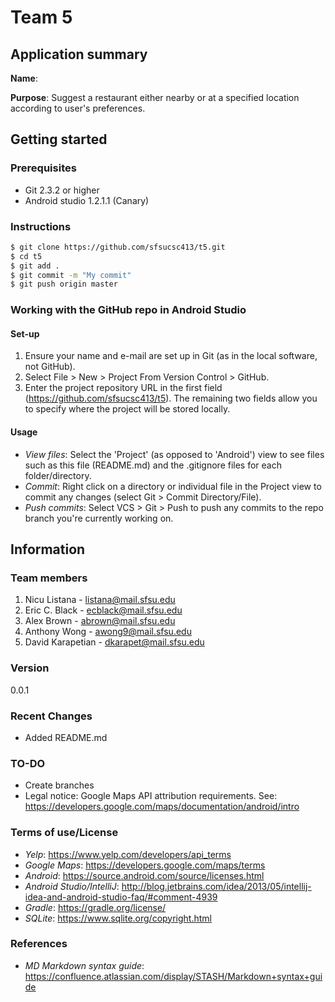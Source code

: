 # Team 5
## Application summary
**Name**:

**Purpose**: Suggest a restaurant either nearby or at a specified location according to user's
preferences.

## Getting started
### Prerequisites
- Git 2.3.2 or higher
- Android studio 1.2.1.1 (Canary)

### Instructions

```sh
$ git clone https://github.com/sfsucsc413/t5.git
$ cd t5
$ git add .
$ git commit -m "My commit"
$ git push origin master
```

### Working with the GitHub repo in Android Studio
#### Set-up

1. Ensure your name and e-mail are set up in Git (as in the local software, not GitHub).
2. Select File > New > Project From Version Control > GitHub.
3. Enter the project repository URL in the first field (https://github.com/sfsucsc413/t5).
    The remaining two fields allow you to specify where the project will be stored locally.

#### Usage

- *View files*: Select the 'Project' (as opposed to 'Android') view to see files such as this file
(README.md) and the .gitignore files for each folder/directory.
- *Commit*: Right click on a directory or individual file in the Project view to commit any changes
(select Git > Commit Directory/File).
- *Push commits*: Select VCS > Git > Push to push any commits to the repo branch you're currently
working on.

## Information
### Team members

1. Nicu Listana - listana@mail.sfsu.edu
2. Eric C. Black - ecblack@mail.sfsu.edu
3. Alex Brown - abrown@mail.sfsu.edu
4. Anthony Wong - awong9@mail.sfsu.edu
5. David Karapetian - dkarapet@mail.sfsu.edu

### Version
0.0.1

### Recent Changes
  - Added README.md

### TO-DO
  - Create branches
  - Legal notice: Google Maps API attribution requirements. See: https://developers.google.com/maps/documentation/android/intro

### Terms of use/License
  - *Yelp*: https://www.yelp.com/developers/api_terms 
  - *Google Maps*: https://developers.google.com/maps/terms
  - *Android*: https://source.android.com/source/licenses.html
  - *Android Studio/IntelliJ*: http://blog.jetbrains.com/idea/2013/05/intellij-idea-and-android-studio-faq/#comment-4939
  - *Gradle*: https://gradle.org/license/
  - *SQLite*: https://www.sqlite.org/copyright.html

### References
  - *MD Markdown syntax guide*: https://confluence.atlassian.com/display/STASH/Markdown+syntax+guide
